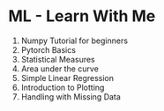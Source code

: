 # **ML - Learn With Me**

1. Numpy Tutorial for beginners
2. Pytorch Basics
3. Statistical Measures
4. Area under the curve
5. Simple Linear Regression
6. Introduction to Plotting
7. Handling with Missing Data
